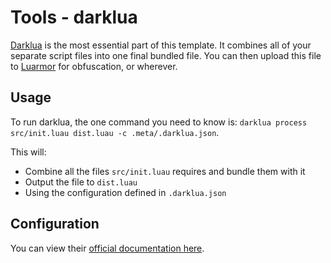 # Tools - darklua

[Darklua](https://darklua.com/) is the most essential part of this template. It combines all of your separate script files into one final bundled file. You can then upload this file to [Luarmor](https://luarmor.net/) for obfuscation, or wherever.

## Usage

To run darklua, the one command you need to know is: `darklua process src/init.luau dist.luau -c .meta/.darklua.json`.

This will:

- Combine all the files `src/init.luau` requires and bundle them with it
- Output the file to `dist.luau`
- Using the configuration defined in `.darklua.json`

## Configuration

You can view their [official documentation here](https://darklua.com/docs/config/).
